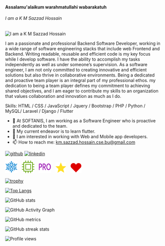 #### Assalamu'alaikum warahmatullahi wabarakatuh
###### I am a K M Sazzad Hossain
![I am a K M Sazzad Hossain](https://media.licdn.com/dms/image/C5616AQF_9q1iRs6Kug/profile-displaybackgroundimage-shrink_350_1400/0/1636974631324?e=1698883200&v=beta&t=9VeV-cjNfjOhPRdCoIuoxmlUWgMFOVZHuNbJPjK0KMU)

I am a passionate and professional Backend Software Developer, working in a wide range of software engineering stacks that include web Frontend and Backend. Writing readable, reusable and efficient code is my key focus while I develop software. I have the ability to accomplish my tasks independently as well as under someone’s supervision. As a software engineer, I am not only committed to creating innovative and efficient solutions but also thrive in collaborative environments. Being a dedicated and proactive team player is an integral part of my professional ethos. my dedication to being a team player defines my commitment to achieving shared objectives, and I am eager to contribute my skills to an organization that values collaboration and innovation as much as I do.

Skills: HTML / CSS / JavaScript / Jquery / Bootstrap / PHP / Python / MySQL/ Laravel / Django / Flutter

- 🔭 At SOFTANIS, I am working as a Software Engineer who is proactive and dedicated to the team. 
- 🌱 My current endeavor is to learn flutter. 
- 👯 I am interested in working with Web and Mobile app developers. 
- 📫 How to reach me: km.sazzad.hossain.cse.bu@gmail.com 


[<img src='https://cdn.jsdelivr.net/npm/simple-icons@3.0.1/icons/github.svg' alt='github' height='40'>](https://github.com/https://github.com/miltonkhondokar)  [<img src='https://cdn.jsdelivr.net/npm/simple-icons@3.0.1/icons/linkedin.svg' alt='linkedin' height='40'>](https://www.linkedin.com/in/https://www.linkedin.com/in/mekhondokar/)  

<a href='https://archiveprogram.github.com/'><img src='https://raw.githubusercontent.com/acervenky/animated-github-badges/master/assets/acbadge.gif' width='40' height='40'></a> <a href='https://docs.github.com/en/developers'><img src='https://raw.githubusercontent.com/acervenky/animated-github-badges/master/assets/devbadge.gif' width='40' height='40'></a> <a href='https://github.com/pricing'><img src='https://raw.githubusercontent.com/acervenky/animated-github-badges/master/assets/pro.gif' width='40' height='40'></a> <a href='https://stars.github.com/'><img src='https://raw.githubusercontent.com/acervenky/animated-github-badges/master/assets/starbadge.gif' width='35' height='35'></a> <a href='https://docs.github.com/en/github/supporting-the-open-source-community-with-github-sponsors'><img src='https://raw.githubusercontent.com/acervenky/animated-github-badges/master/assets/sponsorbadge.gif' width='35' height='35'></a> 

[![trophy](https://github-profile-trophy.vercel.app/?username=https://github.com/miltonkhondokar)](https://github.com/ryo-ma/github-profile-trophy)

[![Top Langs](https://github-readme-stats.vercel.app/api/top-langs/?username=https://github.com/miltonkhondokar)](https://github.com/anuraghazra/github-readme-stats)

![GitHub stats](https://github-readme-stats.vercel.app/api?username=https://github.com/miltonkhondokar&show_icons=true&count_private=true)  

![GitHub Activity Graph](https://activity-graph.herokuapp.com/graph?username=https://github.com/miltonkhondokar)  

![GitHub metrics](https://metrics.lecoq.io/https://github.com/miltonkhondokar)  

![GitHub streak stats](https://streak-stats.demolab.com/?user=https://github.com/miltonkhondokar)  

![Profile views](https://gpvc.arturio.dev/https://github.com/miltonkhondokar)  
